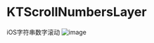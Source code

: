 # KTScrollNumbersLayer
iOS字符串数字滚动
![image](https://github.com/gymg/KTScrollNumbersLayer/blob/master/numbers.gif) 
